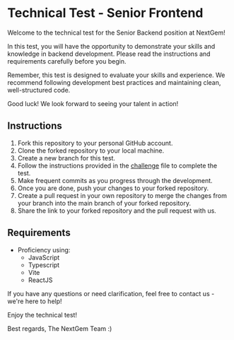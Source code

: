 # Technical Test - Senior Frontend
Welcome to the technical test for the Senior Backend position at NextGem!

In this test, you will have the opportunity to demonstrate your skills and knowledge in backend development. Please read the instructions and requirements carefully before you begin.

Remember, this test is designed to evaluate your skills and experience. We recommend following development best practices and maintaining clean, well-structured code.

Good luck! We look forward to seeing your talent in action!

## Instructions

1. Fork this repository to your personal GitHub account.
2. Clone the forked repository to your local machine.
3. Create a new branch for this test.
4. Follow the instructions provided in the [challenge](challenge.md) file to complete the test.
5. Make frequent commits as you progress through the development.
6. Once you are done, push your changes to your forked repository.
7. Create a pull request in your own repository to merge the changes from your branch into the main branch of your forked repository.
8. Share the link to your forked repository and the pull request with us.

## Requirements

- Proficiency using:
    - JavaScript
    - Typescript
    - Vite
    - ReactJS

If you have any questions or need clarification, feel free to contact us - we're here to help!

Enjoy the technical test!

Best regards,
The NextGem Team :) 
